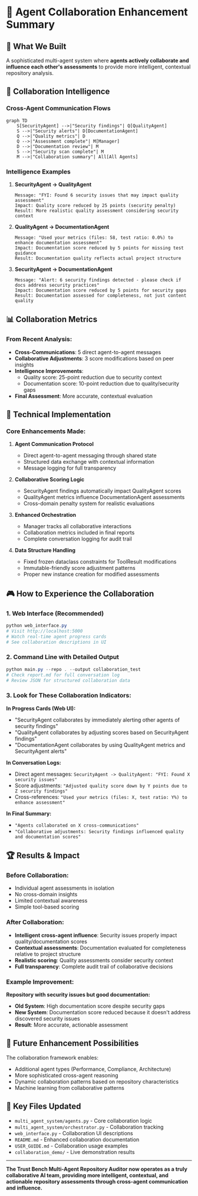 # 🤝 Agent Collaboration Enhancement Summary

## 🎯 What We Built

A sophisticated multi-agent system where **agents actively collaborate and influence each other's assessments** to provide more intelligent, contextual repository analysis.

## 🧠 Collaboration Intelligence

### Cross-Agent Communication Flows

```mermaid
graph TD
    S[SecurityAgent] -->|"Security findings"| Q[QualityAgent]
    S -->|"Security alerts"| D[DocumentationAgent]
    Q -->|"Quality metrics"| D
    Q -->|"Assessment complete"| M[Manager]
    D -->|"Documentation review"| M
    S -->|"Security scan complete"| M
    M -->|"Collaboration summary"| All[All Agents]
```

### Intelligence Examples

1. **SecurityAgent → QualityAgent**
   ```
   Message: "FYI: Found 6 security issues that may impact quality assessment"
   Impact: Quality score reduced by 25 points (security penalty)
   Result: More realistic quality assessment considering security context
   ```

2. **QualityAgent → DocumentationAgent**
   ```
   Message: "Used your metrics (files: 58, test ratio: 0.0%) to enhance documentation assessment"
   Impact: Documentation score reduced by 5 points for missing test guidance
   Result: Documentation quality reflects actual project structure
   ```

3. **SecurityAgent → DocumentationAgent**
   ```
   Message: "Alert: 6 security findings detected - please check if docs address security practices"
   Impact: Documentation score reduced by 5 points for security gaps
   Result: Documentation assessed for completeness, not just content quality
   ```

## 📊 Collaboration Metrics

### From Recent Analysis:
- **Cross-Communications**: 5 direct agent-to-agent messages
- **Collaborative Adjustments**: 3 score modifications based on peer insights
- **Intelligence Improvements**: 
  - Quality score: 25-point reduction due to security context
  - Documentation score: 10-point reduction due to quality/security gaps
- **Final Assessment**: More accurate, contextual evaluation

## 🔧 Technical Implementation

### Core Enhancements Made:

1. **Agent Communication Protocol**
   - Direct agent-to-agent messaging through shared state
   - Structured data exchange with contextual information
   - Message logging for full transparency

2. **Collaborative Scoring Logic**
   - SecurityAgent findings automatically impact QualityAgent scores
   - QualityAgent metrics influence DocumentationAgent assessments
   - Cross-domain penalty system for realistic evaluations

3. **Enhanced Orchestration**
   - Manager tracks all collaborative interactions
   - Collaboration metrics included in final reports
   - Complete conversation logging for audit trail

4. **Data Structure Handling**
   - Fixed frozen dataclass constraints for ToolResult modifications
   - Immutable-friendly score adjustment patterns
   - Proper new instance creation for modified assessments

## 🎮 How to Experience the Collaboration

### 1. Web Interface (Recommended)
```powershell
python web_interface.py
# Visit http://localhost:5000
# Watch real-time agent progress cards
# See collaboration descriptions in UI
```

### 2. Command Line with Detailed Output
```powershell
python main.py --repo . --output collaboration_test
# Check report.md for full conversation log
# Review JSON for structured collaboration data
```

### 3. Look for These Collaboration Indicators:

**In Progress Cards (Web UI):**
- "SecurityAgent collaborates by immediately alerting other agents of security findings"
- "QualityAgent collaborates by adjusting scores based on SecurityAgent findings"
- "DocumentationAgent collaborates by using QualityAgent metrics and SecurityAgent alerts"

**In Conversation Logs:**
- Direct agent messages: `SecurityAgent -> QualityAgent: "FYI: Found X security issues"`
- Score adjustments: `"Adjusted quality score down by Y points due to Z security findings"`
- Cross-references: `"Used your metrics (files: X, test ratio: Y%) to enhance assessment"`

**In Final Summary:**
- `"Agents collaborated on X cross-communications"`
- `"Collaborative adjustments: Security findings influenced quality and documentation scores"`

## 🏆 Results & Impact

### Before Collaboration:
- Individual agent assessments in isolation
- No cross-domain insights
- Limited contextual awareness
- Simple tool-based scoring

### After Collaboration:
- **Intelligent cross-agent influence**: Security issues properly impact quality/documentation scores
- **Contextual assessments**: Documentation evaluated for completeness relative to project structure
- **Realistic scoring**: Quality assessments consider security context
- **Full transparency**: Complete audit trail of collaborative decisions

### Example Improvement:
**Repository with security issues but good documentation:**
- **Old System**: High documentation score despite security gaps
- **New System**: Documentation score reduced because it doesn't address discovered security issues
- **Result**: More accurate, actionable assessment

## 🚀 Future Enhancement Possibilities

The collaboration framework enables:
- Additional agent types (Performance, Compliance, Architecture)
- More sophisticated cross-agent reasoning
- Dynamic collaboration patterns based on repository characteristics
- Machine learning from collaborative patterns

## 📁 Key Files Updated

- `multi_agent_system/agents.py` - Core collaboration logic
- `multi_agent_system/orchestrator.py` - Collaboration tracking
- `web_interface.py` - Collaboration UI descriptions
- `README.md` - Enhanced collaboration documentation
- `USER_GUIDE.md` - Collaboration usage examples
- `collaboration_demo/` - Live demonstration results

---

**The Trust Bench Multi-Agent Repository Auditor now operates as a truly collaborative AI team, providing more intelligent, contextual, and actionable repository assessments through cross-agent communication and influence.**